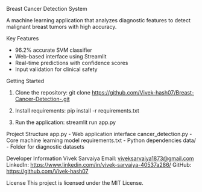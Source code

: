 Breast Cancer Detection System

A machine learning application that analyzes diagnostic features to detect malignant breast tumors with high accuracy.

Key Features
- 96.2% accurate SVM classifier
- Web-based interface using Streamlit
- Real-time predictions with confidence scores
- Input validation for clinical safety

Getting Started

1. Clone the repository:
git clone https://github.com/Vivek-hash07/Breast-Cancer-Detection-.git

2. Install requirements:
pip install -r requirements.txt

3. Run the application:
streamlit run app.py

Project Structure
app.py - Web application interface
cancer_detection.py - Core machine learning model
requirements.txt - Python dependencies
data/ - Folder for diagnostic datasets

Developer Information
Vivek Sarvaiya
Email: viveksarvaiya1873@gmail.com
LinkedIn: https://www.linkedin.com/in/vivek-sarvaiya-40537a286/
GitHub: https://github.com/Vivek-hash07

License
This project is licensed under the MIT License.
